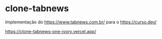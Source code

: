 # clone-tabnews
Implementação do https://www.tabnews.com.br/ para o https://curso.dev/

https://clone-tabnews-one-ivory.vercel.app/
